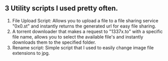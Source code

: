 ## 3 Utility scripts I used pretty often.

1. File Upload Script: Allows you to upload a file to a file sharing service "0x0.st" and instantly returns the generated url for easy file sharing.
2. A torrent downloader that makes a request to "1337x.to" with a specific file name, allows you to select the available file's and instantly downloads them to the specified folder.
3. Rename script: Simple script that I used to easily change image file extensions to jpg.
